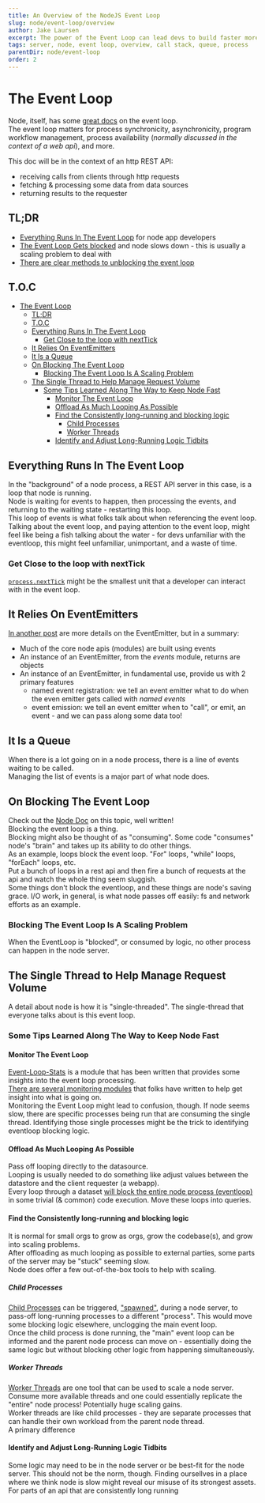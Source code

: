```yaml
---
title: An Overview of the NodeJS Event Loop
slug: node/event-loop/overview
author: Jake Laursen
excerpt: The power of the Event Loop can lead devs to build faster more reliable node processes
tags: server, node, event loop, overview, call stack, queue, process
parentDir: node/event-loop
order: 2
---
```


# The Event Loop
Node, itself, has some [great docs](https://nodejs.org/en/docs/guides/event-loop-timers-and-nexttick/) on the event loop.  
The event loop matters for process synchronicity, asynchronicity, program workflow management, process availability (_normally discussed in the context of a web api_), and more.  

This doc will be in the context of an http REST API: 
- receiving calls from clients through http requests
- fetching & processing some data from data sources
- returning results to the requester

## TL;DR
- [Everything Runs In The Event Loop](#everything-runs-in-the-event-loop) for node app developers
- [The Event Loop Gets blocked](#on-blocking-the-event-loop) and node slows down - this is usually a scaling problem to deal with
- [There are clear methods to unblocking the event loop](#some-tips-learned-along-the-way-to-keep-node-fast)

## T.O.C
- [The Event Loop](#the-event-loop)
  - [TL;DR](#tldr)
  - [T.O.C](#toc)
  - [Everything Runs In The Event Loop](#everything-runs-in-the-event-loop)
    - [Get Close to the loop with nextTick](#get-close-to-the-loop-with-nexttick)
  - [It Relies On EventEmitters](#it-relies-on-eventemitters)
  - [It Is a Queue](#it-is-a-queue)
  - [On Blocking The Event Loop](#on-blocking-the-event-loop)
    - [Blocking The Event Loop Is A Scaling Problem](#blocking-the-event-loop-is-a-scaling-problem)
  - [The Single Thread to Help Manage Request Volume](#the-single-thread-to-help-manage-request-volume)
    - [Some Tips Learned Along The Way to Keep Node Fast](#some-tips-learned-along-the-way-to-keep-node-fast)
      - [Monitor The Event Loop](#monitor-the-event-loop)
      - [Offload As Much Looping As Possible](#offload-as-much-looping-as-possible)
      - [Find the Consistently long-running and blocking logic](#find-the-consistently-long-running-and-blocking-logic)
        - [Child Processes](#child-processes)
        - [Worker Threads](#worker-threads)
      - [Identify and Adjust Long-Running Logic Tidbits](#identify-and-adjust-long-running-logic-tidbits)

## Everything Runs In The Event Loop
In the "background" of a node process, a REST API server in this case, is a loop that node is running.  
Node is waiting for events to happen, then processing the events, and returning to the waiting state - restarting this loop.  
This loop of events is what folks talk about when referencing the event loop.  
Talking about the event loop, and paying attention to the event loop, might feel like being a fish talking about the water - for devs unfamiliar with the eventloop, this might feel unfamiliar, unimportant, and a waste of time.  

### Get Close to the loop with nextTick
[` process.nextTick `](https://nodejs.org/docs/latest-v16.x/api/process.html#processnexttickcallback-args) might be the smallest unit that a developer can interact with in the event loop.  


## It Relies On EventEmitters
[In another post](/node/event-loop/event-emitters) are more details on the EventEmitter, but in a summary:
- Much of the core node apis (modules) are built using events
- An instance of an EventEmitter, from the _events_ module, returns are objects
- An instance of an EventEmitter, in fundamental use, provide us with 2 primary features
  - named event registration: we tell an event emitter what to do when the even emitter gets called with _named events_
  - event emission: we tell an event emitter when to "call", or emit, an event - and we can pass along some data too!

## It Is a Queue
When there is a lot going on in a node process, there is a line of events waiting to be called.  
Managing the list of events is a major part of what node does.  

## On Blocking The Event Loop
Check out the [Node Doc](https://nodejs.org/en/docs/guides/dont-block-the-event-loop/) on this topic, well written!  
Blocking the event loop is a thing.  
Blocking might also be thought of as "consuming". Some code "consumes" node's "brain" and takes up its ability to do other things.  
As an example, loops block the event loop. "For" loops, "while" loops, "forEach" loops, etc.  
Put a bunch of loops in a rest api and then fire a bunch of requests at the api and watch the whole thing seem sluggish.  
Some things don't block the eventloop, and these things are node's saving grace. I/O work, in general, is what node passes off easily: fs and network efforts as an example.  

### Blocking The Event Loop Is A Scaling Problem
When the EventLoop is "blocked", or consumed by logic, no other process can happen in the node server.  

## The Single Thread to Help Manage Request Volume
A detail about node is how it is "single-threaded". The single-thread that everyone talks about is this event loop.  


### Some Tips Learned Along The Way to Keep Node Fast
#### Monitor The Event Loop
[Event-Loop-Stats](https://www.npmjs.com/package/event-loop-stats) is a module that has been written that provides some insights into the event loop processing.  
[There are several monitoring modules](https://npmtrends.com/event-loop-lag-vs-event-loop-monitor-vs-event-loop-stats-vs-toobusy-js) that folks have written to help get insight into what is going on.  
Monitoring the Event Loop might lead to confusion, though. If node seems slow, there are specific processes being run that are consuming the single thread. Identifying those single processes might be the trick to identifying eventloop blocking logic.  

#### Offload As Much Looping As Possible
Pass off looping directly to the datasource.  
Looping is usually needed to do something like adjust values between the datastore and the client requester (a webapp).  
Every loop through a dataset [will block the entire node process (eventloop)](#the-event-loop-can-get-blocked-by-your-code) in some trivial (& common) code execution. Move these loops into queries.  

#### Find the Consistently long-running and blocking logic
It is normal for small orgs to grow as orgs, grow the codebase(s), and grow into scaling problems.  
After offloading as much looping as possible to external parties, some parts of the server may be "stuck" seeming slow.  
Node does offer a few out-of-the-box tools to help with scaling.  

##### Child Processes
[Child Processes](https://nodejs.org/docs/latest-v16.x/api/child_process.html#child-process) can be triggered, ["spawned"](https://nodejs.org/docs/latest-v16.x/api/child_process.html#child_processspawncommand-args-options), during a node server, to pass-off long-running processes to a different "process". This would move some blocking logic elsewhere, unclogging the main event loop.  
Once the child process is done running, the "main" event loop can be informed and the parent node process can move on - essentially doing the same logic but without blocking other logic from happening simultaneously.  
##### Worker Threads
[Worker Threads](https://nodejs.org/docs/latest-v16.x/api/worker_threads.html#worker-threads) are one tool that can be used to scale a node server.  
Consume more available threads and one could essentially replicate the "entire" node process! Potentially huge scaling gains.  
Worker threads are like child processes - they are separate processes that can handle their own workload from the parent node thread.  
A primary difference 

#### Identify and Adjust Long-Running Logic Tidbits
Some logic may need to be in the node server or be best-fit for the node server. This should not be the norm, though. Finding oursellves in a place where we think node is slow might reveal our misuse of its strongest assets.  
For parts of an api that are consistently long running